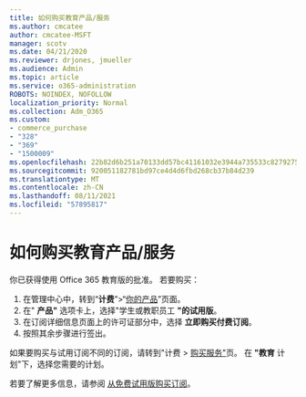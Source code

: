 ```yaml
---
title: 如何购买教育产品/服务
ms.author: cmcatee
author: cmcatee-MSFT
manager: scotv
ms.date: 04/21/2020
ms.reviewer: drjones, jmueller
ms.audience: Admin
ms.topic: article
ms.service: o365-administration
ROBOTS: NOINDEX, NOFOLLOW
localization_priority: Normal
ms.collection: Adm_O365
ms.custom:
- commerce_purchase
- "328"
- "369"
- "1500009"
ms.openlocfilehash: 22b82d6b251a70133dd57bc41161032e3944a735533c82792756434325aefe5a
ms.sourcegitcommit: 920051182781bd97ce4d4d6fbd268cb37b84d239
ms.translationtype: MT
ms.contentlocale: zh-CN
ms.lasthandoff: 08/11/2021
ms.locfileid: "57895817"
---
```

# <a name="how-to-purchase-an-education-offer"></a>如何购买教育产品/服务

你已获得使用 Office 365 教育版的批准。 若要购买：
  
1. 在管理中心中，转到“**计费**”\>“[你的产品](https://go.microsoft.com/fwlink/p/?linkid=842054)”页面。
2. 在" **产品"** 选项卡上，选择"学生或教职员工 **"的试用版**。
3. 在订阅详细信息页面上的许可证部分中，选择 **立即购买付费订阅**。
4. 按照其余步骤进行签出。

如果要购买与试用订阅不同的订阅，请转到"计费 \> [购买服务"](https://go.microsoft.com/fwlink/p/?linkid=868433)页。 在 **"教育** 计划"下，选择您需要的计划。

若要了解更多信息，请参阅 [从免费试用版购买订阅](https://docs.microsoft.com/microsoft-365/commerce/try-or-buy-microsoft-365#buy-a-subscription-from-your-free-trial)。